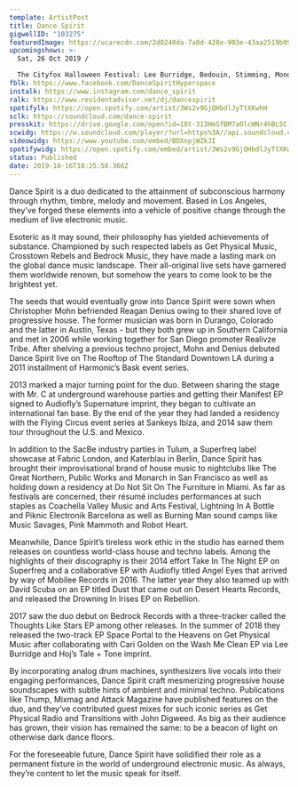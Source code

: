```yaml
---
template: ArtistPost
title: Dance Spirit
gigwellID: "103275"
featuredImage: https://ucarecdn.com/2d8240da-7a8d-428e-903e-43aa2519b959/-/crop/1075x389/87,0/-/preview/
upcomingshows: >-
  Sat, 26 Oct 2019 /

  The Cityfox Halloween Festival: Lee Burridge, Bedouin, Stimming, Monolink & More at Avant Gardner, New York
fblk: https://www.facebook.com/DanceSpiritHyperspace
instalk: https://www.instagram.com/dance_spirit
ralk: https://www.residentadvisor.net/dj/dancespirit
spotifylk: https://open.spotify.com/artist/3Ws2v9GjQHbdlJyTtXKwhH
sclk: https://soundcloud.com/dance-spirit
presskit: https://drive.google.com/open?id=1Ot-313HmSfBM7aOlcWNr4hBL5C-7oCnA
scwidg: https://w.soundcloud.com/player/?url=https%3A//api.soundcloud.com/tracks/323236826&color=%23ff5500&auto_play=false&hide_related=false&show_comments=true&show_user=true&show_reposts=false&show_teaser=true&visual=true
videowidg: https://www.youtube.com/embed/BDXnpjWZkJI
spotifywidg: https://open.spotify.com/embed/artist/3Ws2v9GjQHbdlJyTtXKwhH
status: Published
date: 2019-10-16T18:25:58.366Z
---
```

Dance Spirit is a duo dedicated to the attainment of subconscious harmony through rhythm, timbre, melody and movement. Based in Los Angeles, they’ve forged these elements into a vehicle of positive change through the medium of live electronic music.

Esoteric as it may sound, their philosophy has yielded achievements of substance. Championed by such respected labels as Get Physical Music, Crosstown Rebels and Bedrock Music, they have made a lasting mark on the global dance music landscape. Their all-original live sets have garnered them worldwide renown, but somehow the years to come look to be the brightest yet.

The seeds that would eventually grow into Dance Spirit were sown when Christopher Mohn befriended Reagan Denius owing to their shared love of progressive house. The former musician was born in Durango, Colorado and the latter in Austin, Texas - but they both grew up in Southern California and met in 2006 while working together for San Diego promoter Realivze Tribe. After shelving a previous techno project, Mohn and Denius debuted Dance Spirit live on The Rooftop of The Standard Downtown LA during a 2011 installment of Harmonic’s Bask event series.

2013 marked a major turning point for the duo. Between sharing the stage with Mr. C at underground warehouse parties and getting their Manifest EP signed to Audiofly’s Supernature imprint, they began to cultivate an international fan base. By the end of the year they had landed a residency with the Flying Circus event series at Sankeys Ibiza, and 2014 saw them tour throughout the U.S. and Mexico.

In addition to the SacBe industry parties in Tulum, a Superfreq label showcase at Fabric London, and Katerblau in Berlin, Dance Spirit has brought their improvisational brand of house music to nightclubs like The Great Northern, Public Works and Monarch in San Francisco as well as holding down a residency at Do Not Sit On The Furniture in Miami. As far as festivals are concerned, their résumé includes performances at such staples as Coachella Valley Music and Arts Festival, Lightning In A Bottle and Piknic Electronik Barcelona as well as Burning Man sound camps like Music Savages, Pink Mammoth and Robot Heart.

Meanwhile, Dance Spirit’s tireless work ethic in the studio has earned them releases on countless world-class house and techno labels. Among the highlights of their discography is their 2014 effort Take In The Night EP on Superfreq and a collaborative EP with Audiofly titled Angel Eyes that arrived by way of Mobilee Records in 2016. The latter year they also teamed up with David Scuba on an EP titled Dust that came out on Desert Hearts Records, and released the Drowning In Irises EP on Rebellion.

2017 saw the duo debut on Bedrock Records with a three-tracker called the Thoughts Like Stars EP among other releases. In the summer of 2018 they released the two-track EP Space Portal to the Heavens on Get Physical Music after collaborating with Cari Golden on the Wash Me Clean EP via Lee Burridge and Hoj’s Tale + Tone imprint.

By incorporating analog drum machines, synthesizers live vocals into their engaging performances, Dance Spirit craft mesmerizing progressive house soundscapes with subtle hints of ambient and minimal techno. Publications like Thump, Mixmag and Attack Magazine have published features on the duo, and they’ve contributed guest mixes for such iconic series as Get Physical Radio and Transitions with John Digweed. As big as their audience has grown, their vision has remained the same: to be a beacon of light on otherwise dark dance floors.

For the foreseeable future, Dance Spirit have solidified their role as a permanent fixture in the world of underground electronic music. As always, they’re content to let the music speak for itself.
